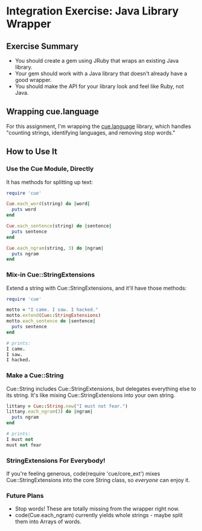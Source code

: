 # Integration Exercise: Java Library Wrapper

## Exercise Summary

- You should create a gem using JRuby that wraps an existing Java library.
- Your gem should work with a Java library that doesn't already have
  a good wrapper.
- You should make the API for your library look and feel like Ruby, not Java.

## Wrapping cue.language

For this assignment, I'm wrapping the
[cue.language](https://github.com/vcl/cue.language) library, which
handles "counting strings, identifying languages, and removing stop
words."

## How to Use It

### Use the Cue Module, Directly

It has methods for splitting up text:

```ruby
require 'cue'

Cue.each_word(string) do |word|
  puts word
end

Cue.each_sentence(string) do |sentence|
  puts sentence
end

Cue.each_ngram(string, 3) do |ngram|
  puts ngram
end
```

### Mix-in Cue::StringExtensions

Extend a string with Cue::StringExtensions, and it'll have those
methods:

```ruby
require 'cue'

motto = "I came. I saw. I hacked."
motto.extend(Cue::StringExtensions)
motto.each_sentence do |sentence|
  puts sentence
end

# prints:
I came.
I saw.
I hacked.
```

### Make a Cue::String

Cue::String includes Cue::StringExtensions, but delegates everything
else to its string. It's like mixing Cue::StringExtensions into your
own string.

```ruby
littany = Cue::String.new("I must not fear.")
littany.each_ngram(3) do |ngram|
  puts ngram
end

# prints:
I must not
must not fear
```

### StringExtensions For Everybody!

If you're feeling generous, code(require 'cue/core_ext') mixes
Cue::StringExtensions into the core String class, so _everyone_ can
enjoy it.

### Future Plans

- Stop words! These are totally missing from the wrapper right now.
- code(Cue.each_ngram) currently yields whole strings - maybe split
  them into Arrays of words.
